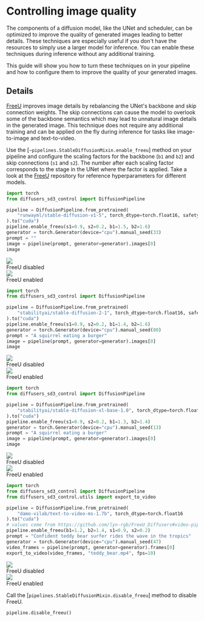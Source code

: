 <!--Copyright 2024 The HuggingFace Team. All rights reserved.

Licensed under the Apache License, Version 2.0 (the "License"); you may not use this file except in compliance with
the License. You may obtain a copy of the License at

http://www.apache.org/licenses/LICENSE-2.0

Unless required by applicable law or agreed to in writing, software distributed under the License is distributed on
an "AS IS" BASIS, WITHOUT WARRANTIES OR CONDITIONS OF ANY KIND, either express or implied. See the License for the
specific language governing permissions and limitations under the License.
-->

# Controlling image quality

The components of a diffusion model, like the UNet and scheduler, can be optimized to improve the quality of generated images leading to better details. These techniques are especially useful if you don't have the resources to simply use a larger model for inference. You can enable these techniques during inference without any additional training.

This guide will show you how to turn these techniques on in your pipeline and how to configure them to improve the quality of your generated images.

## Details

[FreeU](https://hf.co/papers/2309.11497) improves image details by rebalancing the UNet's backbone and skip connection weights. The skip connections can cause the model to overlook some of the backbone semantics which may lead to unnatural image details in the generated image. This technique does not require any additional training and can be applied on the fly during inference for tasks like image-to-image and text-to-video.

Use the [`~pipelines.StableDiffusionMixin.enable_freeu`] method on your pipeline and configure the scaling factors for the backbone (`b1` and `b2`) and skip connections (`s1` and `s2`). The number after each scaling factor corresponds to the stage in the UNet where the factor is applied. Take a look at the [FreeU](https://github.com/ChenyangSi/FreeU#parameters) repository for reference hyperparameters for different models.

<hfoptions id="freeu">
<hfoption id="Stable Diffusion v1-5">

```py
import torch
from diffusers_sd3_control import DiffusionPipeline

pipeline = DiffusionPipeline.from_pretrained(
    "runwayml/stable-diffusion-v1-5", torch_dtype=torch.float16, safety_checker=None
).to("cuda")
pipeline.enable_freeu(s1=0.9, s2=0.2, b1=1.5, b2=1.6)
generator = torch.Generator(device="cpu").manual_seed(33)
prompt = ""
image = pipeline(prompt, generator=generator).images[0]
image
```

<div class="flex gap-4">
  <div>
    <img class="rounded-xl" src="https://huggingface.co/datasets/huggingface/documentation-images/resolve/main/diffusers/sdv15-no-freeu.png"/>
    <figcaption class="mt-2 text-center text-sm text-gray-500">FreeU disabled</figcaption>
  </div>
  <div>
    <img class="rounded-xl" src="https://huggingface.co/datasets/huggingface/documentation-images/resolve/main/diffusers/sdv15-freeu.png"/>
    <figcaption class="mt-2 text-center text-sm text-gray-500">FreeU enabled</figcaption>
  </div>
</div>

</hfoption>
<hfoption id="Stable Diffusion v2-1">

```py
import torch
from diffusers_sd3_control import DiffusionPipeline

pipeline = DiffusionPipeline.from_pretrained(
    "stabilityai/stable-diffusion-2-1", torch_dtype=torch.float16, safety_checker=None
).to("cuda")
pipeline.enable_freeu(s1=0.9, s2=0.2, b1=1.4, b2=1.6)
generator = torch.Generator(device="cpu").manual_seed(80)
prompt = "A squirrel eating a burger"
image = pipeline(prompt, generator=generator).images[0]
image
```

<div class="flex gap-4">
  <div>
    <img class="rounded-xl" src="https://huggingface.co/datasets/huggingface/documentation-images/resolve/main/diffusers/sdv21-no-freeu.png"/>
    <figcaption class="mt-2 text-center text-sm text-gray-500">FreeU disabled</figcaption>
  </div>
  <div>
    <img class="rounded-xl" src="https://huggingface.co/datasets/huggingface/documentation-images/resolve/main/diffusers/sdv21-freeu.png"/>
    <figcaption class="mt-2 text-center text-sm text-gray-500">FreeU enabled</figcaption>
  </div>
</div>

</hfoption>
<hfoption id="Stable Diffusion XL">

```py
import torch
from diffusers_sd3_control import DiffusionPipeline

pipeline = DiffusionPipeline.from_pretrained(
    "stabilityai/stable-diffusion-xl-base-1.0", torch_dtype=torch.float16,
).to("cuda")
pipeline.enable_freeu(s1=0.9, s2=0.2, b1=1.3, b2=1.4)
generator = torch.Generator(device="cpu").manual_seed(13)
prompt = "A squirrel eating a burger"
image = pipeline(prompt, generator=generator).images[0]
image
```

<div class="flex gap-4">
  <div>
    <img class="rounded-xl" src="https://huggingface.co/datasets/huggingface/documentation-images/resolve/main/diffusers/sdxl-no-freeu.png"/>
    <figcaption class="mt-2 text-center text-sm text-gray-500">FreeU disabled</figcaption>
  </div>
  <div>
    <img class="rounded-xl" src="https://huggingface.co/datasets/huggingface/documentation-images/resolve/main/diffusers/sdxl-freeu.png"/>
    <figcaption class="mt-2 text-center text-sm text-gray-500">FreeU enabled</figcaption>
  </div>
</div>

</hfoption>
<hfoption id="Zeroscope">

```py
import torch
from diffusers_sd3_control import DiffusionPipeline
from diffusers_sd3_control.utils import export_to_video

pipeline = DiffusionPipeline.from_pretrained(
    "damo-vilab/text-to-video-ms-1.7b", torch_dtype=torch.float16
).to("cuda")
# values come from https://github.com/lyn-rgb/FreeU_Diffusers#video-pipelines
pipeline.enable_freeu(b1=1.2, b2=1.4, s1=0.9, s2=0.2)
prompt = "Confident teddy bear surfer rides the wave in the tropics"
generator = torch.Generator(device="cpu").manual_seed(47)
video_frames = pipeline(prompt, generator=generator).frames[0]
export_to_video(video_frames, "teddy_bear.mp4", fps=10)
```

<div class="flex gap-4">
  <div>
    <img class="rounded-xl" src="https://huggingface.co/datasets/huggingface/documentation-images/resolve/main/diffusers/video-no-freeu.gif"/>
    <figcaption class="mt-2 text-center text-sm text-gray-500">FreeU disabled</figcaption>
  </div>
  <div>
    <img class="rounded-xl" src="https://huggingface.co/datasets/huggingface/documentation-images/resolve/main/diffusers/video-freeu.gif"/>
    <figcaption class="mt-2 text-center text-sm text-gray-500">FreeU enabled</figcaption>
  </div>
</div>

</hfoption>
</hfoptions>

Call the [`pipelines.StableDiffusionMixin.disable_freeu`] method to disable FreeU.

```py
pipeline.disable_freeu()
```
